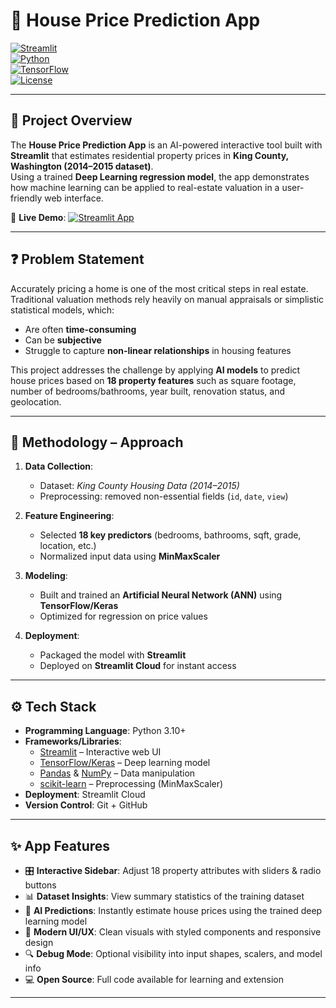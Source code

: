 # 🏡 House Price Prediction App  
[![Streamlit](https://img.shields.io/badge/Streamlit-Deployed-brightgreen?logo=streamlit)](https://real-estate-house-price-prediction-app.streamlit.app/)  
[![Python](https://img.shields.io/badge/Python-3.10%2B-blue?logo=python)](https://www.python.org/)  
[![TensorFlow](https://img.shields.io/badge/TensorFlow-2.x-orange?logo=tensorflow)](https://www.tensorflow.org/)  
[![License](https://img.shields.io/badge/License-MIT-lightgrey)](#)  

---

## 📌 Project Overview
The **House Price Prediction App** is an AI-powered interactive tool built with **Streamlit** that estimates residential property prices in **King County, Washington (2014–2015 dataset)**.  
Using a trained **Deep Learning regression model**, the app demonstrates how machine learning can be applied to real-estate valuation in a user-friendly web interface.  

🔗 **Live Demo**: [![Streamlit App](https://static.streamlit.io/badges/streamlit_badge_black_white.svg)](https://real-estate-house-price-prediction-app.streamlit.app/) 

---

## ❓ Problem Statement
Accurately pricing a home is one of the most critical steps in real estate.  
Traditional valuation methods rely heavily on manual appraisals or simplistic statistical models, which:  
- Are often **time-consuming**  
- Can be **subjective**  
- Struggle to capture **non-linear relationships** in housing features  

This project addresses the challenge by applying **AI models** to predict house prices based on **18 property features** such as square footage, number of bedrooms/bathrooms, year built, renovation status, and geolocation.  

---

## 🔬 Methodology – Approach
1. **Data Collection**:  
   - Dataset: *King County Housing Data (2014–2015)*  
   - Preprocessing: removed non-essential fields (`id`, `date`, `view`)  

2. **Feature Engineering**:  
   - Selected **18 key predictors** (bedrooms, bathrooms, sqft, grade, location, etc.)  
   - Normalized input data using **MinMaxScaler**  

3. **Modeling**:  
   - Built and trained an **Artificial Neural Network (ANN)** using **TensorFlow/Keras**  
   - Optimized for regression on price values  

4. **Deployment**:  
   - Packaged the model with **Streamlit**  
   - Deployed on **Streamlit Cloud** for instant access  

---

## ⚙️ Tech Stack
- **Programming Language**: Python 3.10+  
- **Frameworks/Libraries**:  
  - [Streamlit](https://streamlit.io/) – Interactive web UI  
  - [TensorFlow/Keras](https://www.tensorflow.org/) – Deep learning model  
  - [Pandas](https://pandas.pydata.org/) & [NumPy](https://numpy.org/) – Data manipulation  
  - [scikit-learn](https://scikit-learn.org/) – Preprocessing (MinMaxScaler)  
- **Deployment**: Streamlit Cloud  
- **Version Control**: Git + GitHub  

---

## ✨ App Features
- 🎛 **Interactive Sidebar**: Adjust 18 property attributes with sliders & radio buttons  
- 📊 **Dataset Insights**: View summary statistics of the training dataset  
- 🤖 **AI Predictions**: Instantly estimate house prices using the trained deep learning model  
- 🎨 **Modern UI/UX**: Clean visuals with styled components and responsive design  
- 🔍 **Debug Mode**: Optional visibility into input shapes, scalers, and model info  
- 💻 **Open Source**: Full code available for learning and extension  

---






